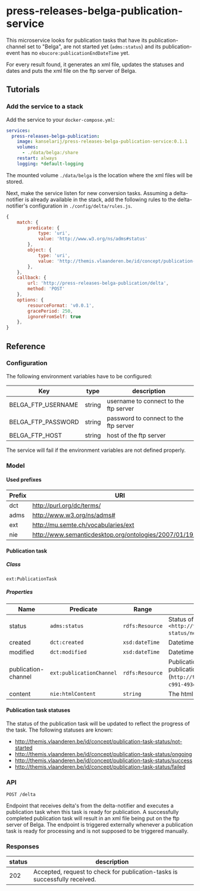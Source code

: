# press-releases-belga-publication-service

This microservice looks for publication tasks that have its publication-channel set to "Belga", are not
started yet (`adms:status`) and its publication-event has no `ebucore:publicationEndDateTime` yet.

For every result found, it generates an xml file, updates the statuses and dates and puts the xml file on the ftp server of Belga.

## Tutorials
### Add the service to a stack
Add the service to your `docker-compose.yml`:

```yaml
services:
  press-releases-belga-publication:
    image: kanselarij/press-releases-belga-publication-service:0.1.1
    volumes:
      - ./data/belga:/share
    restart: always
    logging: *default-logging
```
The mounted volume `./data/belga` is the location where the xml files will be stored.

Next, make the service listen for new conversion tasks. Assuming a delta-notifier is already available in the stack, add the following rules to the delta-notifier's configuration in `./config/delta/rules.js`.

```javascript
{
    match: {
        predicate: {
            type: 'uri',
            value: 'http://www.w3.org/ns/adms#status'
        },
        object: {
            type: 'uri',
            value: 'http://themis.vlaanderen.be/id/concept/publication-task-status/not-started'
        },
    },
    callback: {
        url: 'http://press-releases-belga-publication/delta',
        method: 'POST'
    },
    options: {
        resourceFormat: 'v0.0.1',
        gracePeriod: 250,
        ignoreFromSelf: true
    },
}
```

## Reference

### Configuration

The following environment variables have to be configured:

| Key | type | description |
|-----|------|---------|
| BELGA_FTP_USERNAME | string | username to connect to the ftp server |
| BELGA_FTP_PASSWORD | string | password to connect to the ftp server |
| BELGA_FTP_HOST | string | host of the ftp server |

The service will fail if the environment variables are not defined properly.


### Model

#### Used prefixes
| Prefix | URI                                                       |
|--------|-----------------------------------------------------------|
| dct    | http://purl.org/dc/terms/                                 |
| adms   | http://www.w3.org/ns/adms#                                |
| ext    | http://mu.semte.ch/vocabularies/ext                       |
| nie    | http://www.semanticdesktop.org/ontologies/2007/01/19/nie# |


#### Publication task
##### Class
`ext:PublicationTask`
##### Properties
| Name                | Predicate                | Range           | Definition                                                                                                                                                 |
|---------------------|--------------------------|-----------------|------------------------------------------------------------------------------------------------------------------------------------------------------------|
| status              | `adms:status`            | `rdfs:Resource` | Status of the publication task, having value `<http://themis.vlaanderen.be/id/concept/publication-task-status/not-started>` when this service is triggered |
| created             | `dct:created`            | `xsd:dateTime`  | Datetime of creation of the task                                                                                                                           |
| modified            | `dct:modified`           | `xsd:dateTime`  | Datetime of the last modification of the task                                                                                                              |
| publication-channel | `ext:publicationChannel` | `rdfs:Resource` | Publication channel related to the task. Only the Belga publication channel (`http://themis.vlaanderen.be/id/publicatiekanaal/04a5d121-c991-493c-b645-b0c67cc53cf6`) is of interest to this service                                              |
| content             | `nie:htmlContent`        | `string`        | The html content generated for the Belga press release                                                                                                     |


#### Publication task statuses
The status of the publication task will be updated to reflect the progress of the task. The following statuses are known:
* http://themis.vlaanderen.be/id/concept/publication-task-status/not-started
* http://themis.vlaanderen.be/id/concept/publication-task-status/ongoing
* http://themis.vlaanderen.be/id/concept/publication-task-status/success
* http://themis.vlaanderen.be/id/concept/publication-task-status/failed

### API
```
POST /delta
```
Endpoint that receives delta's from the delta-notifier and executes a publication task when this task is ready for publication. A successfully completed publication task will result in an xml file being put on the ftp server of Belga.
The endpoint is triggered externally whenever a publication task is ready for processing and is not supposed to be triggered manually.

### Responses

| status | description |
|-------|-------------|
| 202 | Accepted, request to check for publication-tasks is successfully received. |








